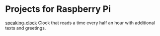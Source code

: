 # Projects for Raspberry Pi
[speaking-clock](https://github.com/machiev/raspberrypi/tree/master/speaking-clock) Clock that reads a time every half an hour with additional texts and greetings.
